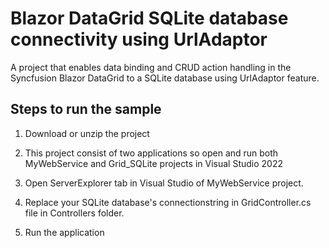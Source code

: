 # Blazor DataGrid SQLite database connectivity using UrlAdaptor

A project that enables data binding and CRUD action handling in the Syncfusion Blazor DataGrid to a SQLite database using UrlAdaptor feature.

## Steps to run the sample

1. Download or unzip the project

2. This project consist of two applications so open and run both MyWebService and Grid_SQLite projects in Visual Studio 2022

3. Open ServerExplorer tab in Visual Studio of MyWebService project.

4. Replace your SQLite database's connectionstring in GridController.cs file in Controllers folder.

5. Run the application
